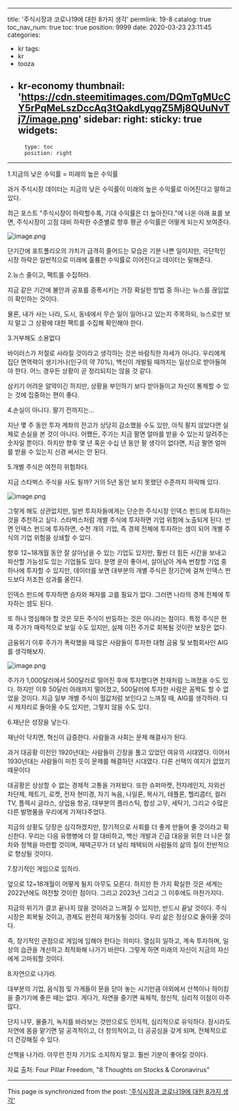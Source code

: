 
---
title: '주식시장과 코로나19에 대한 8가지 생각'
permlink: 19-8
catalog: true
toc_nav_num: true
toc: true
position: 9999
date: 2020-03-23 23:11:45
categories:
- kr
tags:
- kr
- tooza
- kr-economy
thumbnail: 'https://cdn.steemitimages.com/DQmTgMUcCY5rPqMeLszDccAq3tQakdLyqgZ5Mj8QUuNvTj7/image.png'
sidebar:
    right:
        sticky: true
widgets:
    -
        type: toc
        position: right
---


1.지금의 낮은 수익률 = 미래의 높은 수익률

 

과거 주식시장 데이터는 지금의 낮은 수익률이 미래의 높은 수익률로 이어진다고 말하고 있다.

 

최근 포스트 "주식시장이 하락할수록, 기대 수익률은 더 높아진다."에 나온 아래 표를 보면, 주식시장이 고점 대비 하락한 수준별로 향후 평균 수익률은 어떻게 되는지 보여준다.


![image.png](https://cdn.steemitimages.com/DQmTgMUcCY5rPqMeLszDccAq3tQakdLyqgZ5Mj8QUuNvTj7/image.png)

단기간에 포트폴리오의 가치가 급격히 줄어드는 모습은 기분 나쁜 일이지만, 극단적인 시장 하락은 일반적으로 미래에 훌륭한 수익률로 이어진다고 데이터는 말해준다.

 

2.뉴스 줄이고, 팩트를 수집하라.

 

지금 같은 기간에 불안과 공포를 증폭시키는 가장 확실한 방법 중 하나는 뉴스를 끊임없이 확인하는 것이다.

 

물론, 내가 사는 나라, 도시, 동네에서 무슨 일이 일어나고 있는지 주목하되, 뉴스로만 보지 말고 그 상황에 대한 팩트를 수집해 확인해야 한다. 

 

3.거부해도 소용없다

 

바이러스가 저절로 사라질 것이라고 생각하는 것은 바람직한 자세가 아니다. 우리에게 집단 면역력이 생기거나(인구의 약 70%), 백신이 개발될 때까지는 일상으로 받아들여야 한다. 어느 경우든 상황이 곧 정리되지는 않을 것 같다.

 

삼키기 어려운 알약이긴 하지만, 상황을 부인하기 보다 받아들이고 자신이 통제할 수 있는 것에 집중하는 편이 좋다.

 

4.손실이 아니다. 팔기 전까지는...

 

지난 몇 주 동안 투자 계좌의 잔고가 상당히 감소했을 수도 있만, 아직 팔지 않았다면 실제로 손실을 본 것이 아니다. 어쨌든, 주가는 지금 팔면 얼마를 받을 수 있는지 알려주는 숫자일 뿐이다. 하지만 향후 몇 년 혹은 수십 년 동안 팔 생각이 없다면, 지금 팔면 얼마를 받을 수 있는지 신경 써서는 안 된다.

 

5.개별 주식은 여전히 위험하다.

 

지금 스타벅스 주식을 사도 될까? 거의 5년 동안 보지 못했던 수준까지 하락해 있다.


![image.png](https://cdn.steemitimages.com/DQmPQPKQ1Lniw3AYwdfz4ndpAyo8cMz9XfLCW3ppWfRfyTc/image.png)
 
그렇게 해도 상관없지만, 일반 투자자들에게는 단순한 주식시장 인덱스 펀드에 투자하는 것을 추천하고 싶다. 스타벅스처럼 개별 주식에 투자하면 기업 위험에 노출되게 된다. 반면 인덱스 펀드에 투자하면, 수천 개의 기업, 즉 경제 전체에 투자하는 셈이 되어 개별 주식의 기업 위험을 상쇄할 수 있다.

 

향후 12~18개월 동안 잘 살아남을 수 있는 기업도 있지만, 훨씬 더 힘든 시간을 보내고 파산할 가능성도 있는 기업들도 있다. 분명 운이 좋아서, 살아남아 계속 번창할 기업 중 하나에 투자할 수 있지만, 데이터를 보면 대부분의 개별 주식은 장기간에 걸쳐 인덱스 펀드보다 저조한 성과를 올린다. 

 

인덱스 펀드에 투자하면 승자와 패자를 고를 필요가 없다. 그러면 나라의 경제 전체에 투자하는 셈도 된다.

 

또 하나 명심해야 할 것은 모든 주식이 반등하는 것은 아니라는 점이다. 특정 주식은 현재 주가가 매력적으로 보일 수도 있지만, 실제 이전 주가로 회복될 것이란 보장은 없다.

 

금융위기 이후 주가가 폭락했을 때 많은 사람들이 투자한 대형 금융 및 보험회사인 AIG를 생각해보자.


![image.png](https://cdn.steemitimages.com/DQmVqYLw3nbAUHNSbdEkoKB22RqeSfbDhqhCZwgFSL9Pjt7/image.png)

주가가 1,000달러에서 500달러로 떨어진 후에 투자했다면 천재처럼 느껴졌을 수도 있다. 하지만 이후 50달러 아래까지 떨어졌고, 500달러에 투자한 사람은 꼼짝도 할 수 없었을 것이다. 지금 일부 개별 주식이 헐값처럼 보인다고 느껴질 때, AIG를 생각하라. 다시 제자리로 돌아올 수도 있지만, 그렇지 않을 수도 있다.

 

6.재난은 성장을 낳는다.

 

재난이 닥치면, 혁신이 급증한다. 사람들과 사회는 문제 해결사가 된다. 

 

과거 대공황 이전인 1920년대는 사람들이 긴장을 풀고 있었던 여유의 시대였다. 이어서 1930년대는 사람들이 미친 듯이 문제를 해결하던 시대였다. 다른 선택의 여지가 없었기 때문이다

 

대공황은 상상할 수 없는 경제적 고통을 가져왔다. 또한 슈퍼마켓, 전자레인지, 자외선 차단제, 제트기, 로켓, 전자 현미경, 자기 녹음, 나일론, 복사기, 테플론, 헬리콥터, 컬러 TV, 플렉시 글라스, 상업용 항공, 대부분의 플라스틱, 합성 고무, 세탁기, 그리고 수많은 다른 발명품을 우리에게 가져다주었다.

 

지금의 상황도 당장은 심각하겠지만, 장기적으로 사회를 더 좋게 만들어 줄 것이라고 확신한다. 우리는 다음 유행병에 더 잘 대비하고, 백신 개발과 긴급 대응을 위한 더 나은 절차와 정책을 마련할 것이며, 재택근무가 더 널리 채택되어 사람들의 삶의 질이 전반적으로 향상될 것이다.

 

7.장기적인 게임으로 임하라.

 

앞으로 12~18개월이 어떻게 될지 아무도 모른다. 하지만 한 가지 확실한 것은 세계는 2022년에도 여전할 것이란 점이다. 그리고 2023년 그리고 그 이후에도 마찬가지다.

 

지금의 위기가 결코 끝나지 않을 것이라고 느껴질 수 있지만, 반드시 끝날 것이다. 주식시장은 회복될 것이고, 경제도 완전히 재가동될 것이다. 우리 삶은 정상으로 돌아올 것이다. 

 

즉, 장기적인 관점으로 게임에 임해야 한다는 의미다. 열심히 일하고, 계속 투자하며, 일상의 습관을 개선하고 최적화해 나가기 바란다. 그렇게 하면 미래의 자신이 지금의 자신에게 고마워할 것이다.

 

8.자연으로 나가라.

 

대부분의 기업, 음식점 및 가게들이 문을 닫아 놓는 시기만큼 야외에서 산책이나 하이킹을 즐기기에 좋은 때는 없다. 게다가, 자연을 즐기면 육체적, 정신적, 심리적 이점이 아주 많다. 

 

단지 나무, 물줄기, 녹지를 바라보는 것만으로도 인지적, 심리적으로 유익하다. 잠시라도 자연에 몸을 맡기면 덜 공격적이고, 더 창의적이고, 더 공공심을 갖게 되며, 전체적으로 더 건강해질 수 있다.

 

산책을 나가라. 아무런 전자 기기도 소지하지 말고. 훨씬 기분이 좋아질 것이다.

 

자료 출처: Four Pillar Freedom, "8 Thoughts on Stocks & Coronavirus"

- - -

This page is synchronized from the post: ['주식시장과 코로나19에 대한 8가지 생각'](https://steemit.com/@pius.pius/19-8)
